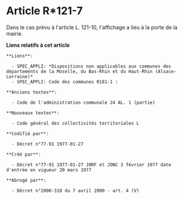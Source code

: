 # Article R*121-7

Dans le cas prévu à l'article L. 121-10, l'affichage a lieu à la porte de la mairie.

**Liens relatifs à cet article**

	**Liens**:

	  - SPEC_APPLI: *Dispositions non applicables aux communes des départements de la Moselle, du Bas-Rhin et du Haut-Rhin (Alsace-Lorraine)*
	  - SPEC_APPLI: Code des communes R181-1 :

	**Anciens textes**:

	  - Code de l'administration communale 24 AL. 1 (partie)

	**Nouveaux textes**:

	  - Code général des collectivités territoriales L

	**Codifié par**:

	  - Décret n°77-91 1977-01-27

	**Créé par**:

	  - Décret n°77-91 1977-01-27 JORF et JONC 3 février 1977 date d'entrée en vigueur 20 mars 1977

	**Abrogé par**:

	  - Décret n°2000-318 du 7 avril 2000 - art. 4 (V)
